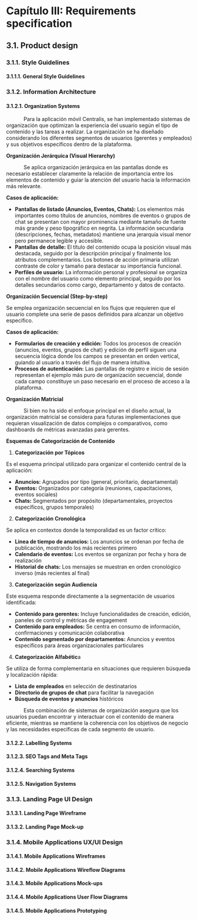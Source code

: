 # Capítulo III: Requirements specification 
## 3.1. Product design

### 3.1.1. Style Guidelines

#### 3.1.1.1. General Style Guidelines

### 3.1.2. Information Architecture

#### 3.1.2.1. Organization Systems

<p style="text-indent: 1.25cm;">Para la aplicación móvil Centralis, se han implementado sistemas de organización que optimizan la experiencia del usuario según el tipo de contenido y las tareas a realizar. La organización se ha diseñado considerando los diferentes segmentos de usuarios (gerentes y empleados) y sus objetivos específicos dentro de la plataforma.

**Organización Jerárquica (Visual Hierarchy)**

<p style="text-indent: 1.25cm;">Se aplica organización jerárquica en las pantallas donde es necesario establecer claramente la relación de importancia entre los elementos de contenido y guiar la atención del usuario hacia la información más relevante.

**Casos de aplicación:**

- **Pantallas de listado (Anuncios, Eventos, Chats):** Los elementos más importantes como títulos de anuncios, nombres de eventos o grupos de chat se presentan con mayor prominencia mediante tamaño de fuente más grande y peso tipográfico en negrita. La información secundaria (descripciones, fechas, metadatos) mantiene una jerarquía visual menor pero permanece legible y accesible.
- **Pantallas de detalle:** El título del contenido ocupa la posición visual más destacada, seguido por la descripción principal y finalmente los atributos complementarios. Los botones de acción primaria utilizan contraste de color y tamaño para destacar su importancia funcional.
- **Perfiles de usuario:** La información personal y profesional se organiza con el nombre del usuario como elemento principal, seguido por los detalles secundarios como cargo, departamento y datos de contacto.

**Organización Secuencial (Step-by-step)**

Se emplea organización secuencial en los flujos que requieren que el usuario complete una serie de pasos definidos para alcanzar un objetivo específico.

**Casos de aplicación:**

- **Formularios de creación y edición:** Todos los procesos de creación (anuncios, eventos, grupos de chat) y edición de perfil siguen una secuencia lógica donde los campos se presentan en orden vertical, guiando al usuario a través del flujo de manera intuitiva.
- **Procesos de autenticación:** Las pantallas de registro e inicio de sesión representan el ejemplo más puro de organización secuencial, donde cada campo constituye un paso necesario en el proceso de acceso a la plataforma.

**Organización Matricial**

<p style="text-indent: 1.25cm;">Si bien no ha sido el enfoque principal en el diseño actual, la organización matricial se considera para futuras implementaciones que requieran visualización de datos complejos o comparativos, como dashboards de métricas avanzadas para gerentes.

**Esquemas de Categorización de Contenido**

1. **Categorización por Tópicos**

Es el esquema principal utilizado para organizar el contenido central de la aplicación:

- **Anuncios:** Agrupados por tipo (general, prioritario, departamental)
- **Eventos:** Organizados por categoría (reuniones, capacitaciones, eventos sociales)
- **Chats:** Segmentados por propósito (departamentales, proyectos específicos, grupos temporales)

2. **Categorización Cronológica**

Se aplica en contextos donde la temporalidad es un factor crítico:

- **Linea de tiempo de anuncios:** Los anuncios se ordenan por fecha de publicación, mostrando los más recientes primero
- **Calendario de eventos:** Los eventos se organizan por fecha y hora de realización
- **Historial de chats:** Los mensajes se muestran en orden cronológico inverso (más recientes al final)

3. **Categorización según Audiencia**

Este esquema responde directamente a la segmentación de usuarios identificada:

- **Contenido para gerentes:** Incluye funcionalidades de creación, edición, paneles de control y métricas de engagement
- **Contenido para empleados:** Se centra en consumo de información, confirmaciones y comunicación colaborativa
- **Contenido segmentado por departamentos:** Anuncios y eventos específicos para áreas organizacionales particulares

4. **Categorización Alfabétic**a

Se utiliza de forma complementaria en situaciones que requieren búsqueda y localización rápida:

- **Lista de empleados** en selección de destinatarios
- **Directorio de grupos de chat** para facilitar la navegación
- **Búsqueda de eventos y anuncios** históricos

<p style="text-indent: 1.25cm;">Esta combinación de sistemas de organización asegura que los usuarios puedan encontrar y interactuar con el contenido de manera eficiente, mientras se mantiene la coherencia con los objetivos de negocio y las necesidades específicas de cada segmento de usuario.

#### 3.1.2.2. Labelling Systems

#### 3.1.2.3. SEO Tags and Meta Tags

#### 3.1.2.4. Searching Systems

#### 3.1.2.5. Navigation Systems

### 3.1.3. Landing Page UI Design

#### 3.1.3.1. Landing Page Wireframe

#### 3.1.3.2. Landing Page Mock-up

### 3.1.4. Mobile Applications UX/UI Design

#### 3.1.4.1. Mobile Applications Wireframes

#### 3.1.4.2. Mobile Applications Wireflow Diagrams

#### 3.1.4.3. Mobile Applications Mock-ups

#### 3.1.4.4. Mobile Applications User Flow Diagrams

#### 3.1.4.5. Mobile Applications Prototyping